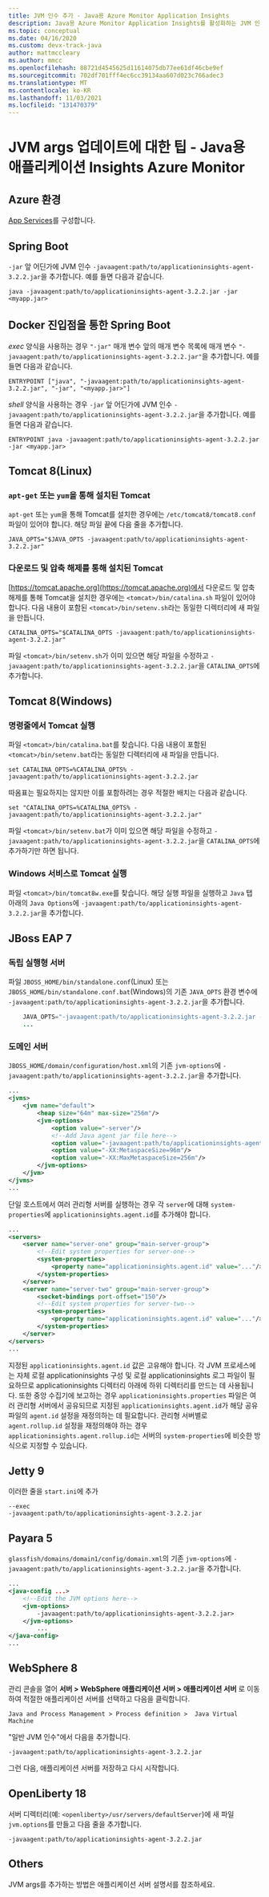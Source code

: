 ```yaml
---
title: JVM 인수 추가 - Java용 Azure Monitor Application Insights
description: Java용 Azure Monitor Application Insights를 활성화하는 JVM 인수를 추가하는 방법
ms.topic: conceptual
ms.date: 04/16/2020
ms.custom: devx-track-java
author: mattmccleary
ms.author: mmcc
ms.openlocfilehash: 88721d4545625d11614075db77ee61df46cbe9ef
ms.sourcegitcommit: 702df701fff4ec6cc39134aa607d023c766adec3
ms.translationtype: MT
ms.contentlocale: ko-KR
ms.lasthandoff: 11/03/2021
ms.locfileid: "131470379"
---
```

# <a name="tips-for-updating-your-jvm-args---azure-monitor-application-insights-for-java"></a>JVM args 업데이트에 대한 팁 - Java용 애플리케이션 Insights Azure Monitor

## <a name="azure-environments"></a>Azure 환경

[App Services](../../app-service/configure-language-java.md#set-java-runtime-options)를 구성합니다.

## <a name="spring-boot"></a>Spring Boot

`-jar` 앞 어딘가에 JVM 인수 `-javaagent:path/to/applicationinsights-agent-3.2.2.jar`을 추가합니다. 예를 들면 다음과 같습니다.

```
java -javaagent:path/to/applicationinsights-agent-3.2.2.jar -jar <myapp.jar>
```

## <a name="spring-boot-via-docker-entry-point"></a>Docker 진입점을 통한 Spring Boot

*exec* 양식을 사용하는 경우 `"-jar"` 매개 변수 앞의 매개 변수 목록에 매개 변수 `"-javaagent:path/to/applicationinsights-agent-3.2.2.jar"`을 추가합니다. 예를 들면 다음과 같습니다.

```
ENTRYPOINT ["java", "-javaagent:path/to/applicationinsights-agent-3.2.2.jar", "-jar", "<myapp.jar>"]
```

*shell* 양식을 사용하는 경우 `-jar` 앞 어딘가에 JVM 인수 `-javaagent:path/to/applicationinsights-agent-3.2.2.jar`을 추가합니다. 예를 들면 다음과 같습니다.

```
ENTRYPOINT java -javaagent:path/to/applicationinsights-agent-3.2.2.jar -jar <myapp.jar>
```

## <a name="tomcat-8-linux"></a>Tomcat 8(Linux)

### <a name="tomcat-installed-via-apt-get-or-yum"></a>`apt-get` 또는 `yum`을 통해 설치된 Tomcat

`apt-get` 또는 `yum`을 통해 Tomcat를 설치한 경우에는 `/etc/tomcat8/tomcat8.conf` 파일이 있어야 합니다.  해당 파일 끝에 다음 줄을 추가합니다.

```
JAVA_OPTS="$JAVA_OPTS -javaagent:path/to/applicationinsights-agent-3.2.2.jar"
```

### <a name="tomcat-installed-via-download-and-unzip"></a>다운로드 및 압축 해제를 통해 설치된 Tomcat

[https://tomcat.apache.org](https://tomcat.apache.org)에서 다운로드 및 압축 해제를 통해 Tomcat을 설치한 경우에는 `<tomcat>/bin/catalina.sh` 파일이 있어야 합니다.  다음 내용이 포함된 `<tomcat>/bin/setenv.sh`라는 동일한 디렉터리에 새 파일을 만듭니다.

```
CATALINA_OPTS="$CATALINA_OPTS -javaagent:path/to/applicationinsights-agent-3.2.2.jar"
```

파일 `<tomcat>/bin/setenv.sh`가 이미 있으면 해당 파일을 수정하고 `-javaagent:path/to/applicationinsights-agent-3.2.2.jar`을 `CATALINA_OPTS`에 추가합니다.


## <a name="tomcat-8-windows"></a>Tomcat 8(Windows)

### <a name="running-tomcat-from-the-command-line"></a>명령줄에서 Tomcat 실행

파일 `<tomcat>/bin/catalina.bat`를 찾습니다.  다음 내용이 포함된 `<tomcat>/bin/setenv.bat`라는 동일한 디렉터리에 새 파일을 만듭니다.

```
set CATALINA_OPTS=%CATALINA_OPTS% -javaagent:path/to/applicationinsights-agent-3.2.2.jar
```

따옴표는 필요하지는 않지만 이를 포함하려는 경우 적절한 배치는 다음과 같습니다.

```
set "CATALINA_OPTS=%CATALINA_OPTS% -javaagent:path/to/applicationinsights-agent-3.2.2.jar"
```

파일 `<tomcat>/bin/setenv.bat`가 이미 있으면 해당 파일을 수정하고 `-javaagent:path/to/applicationinsights-agent-3.2.2.jar`을 `CATALINA_OPTS`에 추가하기만 하면 됩니다.

### <a name="running-tomcat-as-a-windows-service"></a>Windows 서비스로 Tomcat 실행

파일 `<tomcat>/bin/tomcat8w.exe`를 찾습니다.  해당 실행 파일을 실행하고 `Java` 탭 아래의 `Java Options`에 `-javaagent:path/to/applicationinsights-agent-3.2.2.jar`을 추가합니다.


## <a name="jboss-eap-7"></a>JBoss EAP 7

### <a name="standalone-server"></a>독립 실행형 서버

파일 `JBOSS_HOME/bin/standalone.conf`(Linux) 또는 `JBOSS_HOME/bin/standalone.conf.bat`(Windows)의 기존 `JAVA_OPTS` 환경 변수에 `-javaagent:path/to/applicationinsights-agent-3.2.2.jar`을 추가합니다.

```java    ...
    JAVA_OPTS="-javaagent:path/to/applicationinsights-agent-3.2.2.jar -Xms1303m -Xmx1303m ..."
    ...
```

### <a name="domain-server"></a>도메인 서버

`JBOSS_HOME/domain/configuration/host.xml`의 기존 `jvm-options`에 `-javaagent:path/to/applicationinsights-agent-3.2.2.jar`을 추가합니다.

```xml
...
<jvms>
    <jvm name="default">
        <heap size="64m" max-size="256m"/>
        <jvm-options>
            <option value="-server"/>
            <!--Add Java agent jar file here-->
            <option value="-javaagent:path/to/applicationinsights-agent-3.2.2.jar"/>
            <option value="-XX:MetaspaceSize=96m"/>
            <option value="-XX:MaxMetaspaceSize=256m"/>
        </jvm-options>
    </jvm>
</jvms>
...
```

단일 호스트에서 여러 관리형 서버를 실행하는 경우 각 `server`에 대해 `system-properties`에 `applicationinsights.agent.id`를 추가해야 합니다.

```xml
...
<servers>
    <server name="server-one" group="main-server-group">
        <!--Edit system properties for server-one-->
        <system-properties> 
            <property name="applicationinsights.agent.id" value="..."/>
        </system-properties>
    </server>
    <server name="server-two" group="main-server-group">
        <socket-bindings port-offset="150"/>
        <!--Edit system properties for server-two-->
        <system-properties>
            <property name="applicationinsights.agent.id" value="..."/> 
        </system-properties>
    </server>
</servers>
...
```

지정된 `applicationinsights.agent.id` 값은 고유해야 합니다. 각 JVM 프로세스에는 자체 로컬 applicationinsights 구성 및 로컬 applicationinsights 로그 파일이 필요하므로 applicationinsights 디렉터리 아래에 하위 디렉터리를 만드는 데 사용됩니다. 또한 중앙 수집기에 보고하는 경우 `applicationinsights.properties` 파일은 여러 관리형 서버에서 공유되므로 지정된 `applicationinsights.agent.id`가 해당 공유 파일의 `agent.id` 설정을 재정의하는 데 필요합니다. 관리형 서버별로 `agent.rollup.id` 설정을 재정의해야 하는 경우 `applicationinsights.agent.rollup.id`는 서버의 `system-properties`에 비슷한 방식으로 지정할 수 있습니다.


## <a name="jetty-9"></a>Jetty 9

이러한 줄을 `start.ini`에 추가

```
--exec
-javaagent:path/to/applicationinsights-agent-3.2.2.jar
```


## <a name="payara-5"></a>Payara 5

`glassfish/domains/domain1/config/domain.xml`의 기존 `jvm-options`에 `-javaagent:path/to/applicationinsights-agent-3.2.2.jar`을 추가합니다.

```xml
...
<java-config ...>
    <!--Edit the JVM options here-->
    <jvm-options>
        -javaagent:path/to/applicationinsights-agent-3.2.2.jar>
    </jvm-options>
        ...
</java-config>
...
```

## <a name="websphere-8"></a>WebSphere 8

관리 콘솔을 열어 **서버 > WebSphere 애플리케이션 서버 > 애플리케이션 서버** 로 이동하여 적절한 애플리케이션 서버를 선택하고 다음을 클릭합니다. 

```
Java and Process Management > Process definition >  Java Virtual Machine
```
"일반 JVM 인수"에서 다음을 추가합니다.
```
-javaagent:path/to/applicationinsights-agent-3.2.2.jar
```
그런 다음, 애플리케이션 서버를 저장하고 다시 시작합니다.


## <a name="openliberty-18"></a>OpenLiberty 18

서버 디렉터리(예: `<openliberty>/usr/servers/defaultServer`)에 새 파일 `jvm.options`를 만들고 다음 줄을 추가합니다.
```
-javaagent:path/to/applicationinsights-agent-3.2.2.jar
```

## <a name="others"></a>Others

JVM args를 추가하는 방법은 애플리케이션 서버 설명서를 참조하세요.
